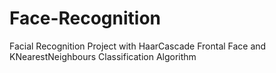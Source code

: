 # Face-Recognition
Facial Recognition Project with HaarCascade Frontal Face and KNearestNeighbours Classification Algorithm
